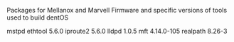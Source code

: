 Packages for Mellanox and Marvell Firmware and specific versions of tools used to build dentOS

mstpd
ethtool 5.6.0
iproute2 5.6.0
lldpd 1.0.5
mft 4.14.0-105
realpath 8.26-3
